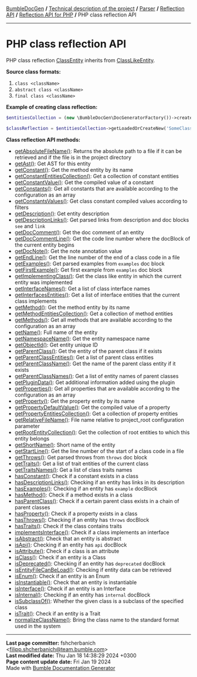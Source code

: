 [BumbleDocGen](../../../../README.md) **/**
[Technical description of the project](../../../readme.md) **/**
[Parser](../../readme.md) **/**
[Reflection API](../readme.md) **/**
[Reflection API for PHP](readme.md) **/**
PHP class reflection API

---


# PHP class reflection API

PHP class reflection [ClassEntity](classes/ClassEntity.md) inherits from [ClassLikeEntity](classes/ClassLikeEntity_4.md).

**Source class formats:**

1) `class <className>`
2) `abstract class <className>`
3) `final class <className>`

**Example of creating class reflection:**

```php
$entitiesCollection = (new \BumbleDocGen\DocGeneratorFactory())->createRootEntitiesCollection($reflectionApiConfig);

$classReflection = $entitiesCollection->getLoadedOrCreateNew('SomeClassName'); // or get()
```

**Class reflection API methods:**

- [getAbsoluteFileName()](classes/ClassEntity.md#mgetabsolutefilename): Returns the absolute path to a file if it can be retrieved and if the file is in the project directory
- [getAst()](classes/ClassEntity.md#mgetast): Get AST for this entity
- [getConstant()](classes/ClassEntity.md#mgetconstant): Get the method entity by its name
- [getConstantEntitiesCollection()](classes/ClassEntity.md#mgetconstantentitiescollection): Get a collection of constant entities
- [getConstantValue()](classes/ClassEntity.md#mgetconstantvalue): Get the compiled value of a constant
- [getConstants()](classes/ClassEntity.md#mgetconstants): Get all constants that are available according to the configuration as an array
- [getConstantsValues()](classes/ClassEntity.md#mgetconstantsvalues): Get class constant compiled values according to filters
- [getDescription()](classes/ClassEntity.md#mgetdescription): Get entity description
- [getDescriptionLinks()](classes/ClassEntity.md#mgetdescriptionlinks): Get parsed links from description and doc blocks `see` and `link`
- [getDocComment()](classes/ClassEntity.md#mgetdoccomment): Get the doc comment of an entity
- [getDocCommentLine()](classes/ClassEntity.md#mgetdoccommentline): Get the code line number where the docBlock of the current entity begins
- [getDocNote()](classes/ClassEntity.md#mgetdocnote): Get the note annotation value
- [getEndLine()](classes/ClassEntity.md#mgetendline): Get the line number of the end of a class code in a file
- [getExamples()](classes/ClassEntity.md#mgetexamples): Get parsed examples from `examples` doc block
- [getFirstExample()](classes/ClassEntity.md#mgetfirstexample): Get first example from `examples` doc block
- [getImplementingClass()](classes/ClassEntity.md#mgetimplementingclass): Get the class like entity in which the current entity was implemented
- [getInterfaceNames()](classes/ClassEntity.md#mgetinterfacenames): Get a list of class interface names
- [getInterfacesEntities()](classes/ClassEntity.md#mgetinterfacesentities): Get a list of interface entities that the current class implements
- [getMethod()](classes/ClassEntity.md#mgetmethod): Get the method entity by its name
- [getMethodEntitiesCollection()](classes/ClassEntity.md#mgetmethodentitiescollection): Get a collection of method entities
- [getMethods()](classes/ClassEntity.md#mgetmethods): Get all methods that are available according to the configuration as an array
- [getName()](classes/ClassEntity.md#mgetname): Full name of the entity
- [getNamespaceName()](classes/ClassEntity.md#mgetnamespacename): Get the entity namespace name
- [getObjectId()](classes/ClassEntity.md#mgetobjectid): Get entity unique ID
- [getParentClass()](classes/ClassEntity.md#mgetparentclass): Get the entity of the parent class if it exists
- [getParentClassEntities()](classes/ClassEntity.md#mgetparentclassentities): Get a list of parent class entities
- [getParentClassName()](classes/ClassEntity.md#mgetparentclassname): Get the name of the parent class entity if it exists
- [getParentClassNames()](classes/ClassEntity.md#mgetparentclassnames): Get a list of entity names of parent classes
- [getPluginData()](classes/ClassEntity.md#mgetplugindata): Get additional information added using the plugin
- [getProperties()](classes/ClassEntity.md#mgetproperties): Get all properties that are available according to the configuration as an array
- [getProperty()](classes/ClassEntity.md#mgetproperty): Get the property entity by its name
- [getPropertyDefaultValue()](classes/ClassEntity.md#mgetpropertydefaultvalue): Get the compiled value of a property
- [getPropertyEntitiesCollection()](classes/ClassEntity.md#mgetpropertyentitiescollection): Get a collection of property entities
- [getRelativeFileName()](classes/ClassEntity.md#mgetrelativefilename): File name relative to project_root configuration parameter
- [getRootEntityCollection()](classes/ClassEntity.md#mgetrootentitycollection): Get the collection of root entities to which this entity belongs
- [getShortName()](classes/ClassEntity.md#mgetshortname): Short name of the entity
- [getStartLine()](classes/ClassEntity.md#mgetstartline): Get the line number of the start of a class code in a file
- [getThrows()](classes/ClassEntity.md#mgetthrows): Get parsed throws from `throws` doc block
- [getTraits()](classes/ClassEntity.md#mgettraits): Get a list of trait entities of the current class
- [getTraitsNames()](classes/ClassEntity.md#mgettraitsnames): Get a list of class traits names
- [hasConstant()](classes/ClassEntity.md#mhasconstant): Check if a constant exists in a class
- [hasDescriptionLinks()](classes/ClassEntity.md#mhasdescriptionlinks): Checking if an entity has links in its description
- [hasExamples()](classes/ClassEntity.md#mhasexamples): Checking if an entity has `example` docBlock
- [hasMethod()](classes/ClassEntity.md#mhasmethod): Check if a method exists in a class
- [hasParentClass()](classes/ClassEntity.md#mhasparentclass): Check if a certain parent class exists in a chain of parent classes
- [hasProperty()](classes/ClassEntity.md#mhasproperty): Check if a property exists in a class
- [hasThrows()](classes/ClassEntity.md#mhasthrows): Checking if an entity has `throws` docBlock
- [hasTraits()](classes/ClassEntity.md#mhastraits): Check if the class contains traits
- [implementsInterface()](classes/ClassEntity.md#mimplementsinterface): Check if a class implements an interface
- [isAbstract()](classes/ClassEntity.md#misabstract): Check that an entity is abstract
- [isApi()](classes/ClassEntity.md#misapi): Checking if an entity has `api` docBlock
- [isAttribute()](classes/ClassEntity.md#misattribute): Check if a class is an attribute
- [isClass()](classes/ClassEntity.md#misclass): Check if an entity is a Class
- [isDeprecated()](classes/ClassEntity.md#misdeprecated): Checking if an entity has `deprecated` docBlock
- [isEntityFileCanBeLoad()](classes/ClassEntity.md#misentityfilecanbeload): Checking if entity data can be retrieved
- [isEnum()](classes/ClassEntity.md#misenum): Check if an entity is an Enum
- [isInstantiable()](classes/ClassEntity.md#misinstantiable): Check that an entity is instantiable
- [isInterface()](classes/ClassEntity.md#misinterface): Check if an entity is an Interface
- [isInternal()](classes/ClassEntity.md#misinternal): Checking if an entity has `internal` docBlock
- [isSubclassOf()](classes/ClassEntity.md#missubclassof): Whether the given class is a subclass of the specified class
- [isTrait()](classes/ClassEntity.md#mistrait): Check if an entity is a Trait
- [normalizeClassName()](classes/ClassEntity.md#mnormalizeclassname): Bring the class name to the standard format used in the system


---

**Last page committer:** fshcherbanich &lt;filipp.shcherbanich@team.bumble.com&gt;<br>**Last modified date:**   Thu Jan 18 14:38:29 2024 +0300<br>**Page content update date:** Fri Jan 19 2024<br>Made with [Bumble Documentation Generator](https://github.com/bumble-tech/bumble-doc-gen/blob/master/docs/README.md)